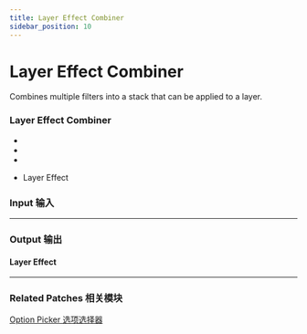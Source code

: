 ```yaml
---
title: Layer Effect Combiner
sidebar_position: 10
---
```


# Layer Effect Combiner

Combines multiple filters into a stack that can be applied to a layer.

<div className="patch-container">
    <div className="patch processor">
        <h3>Layer Effect Combiner</h3>
        <ul className="inputs">
            <li></li>
            <li></li>
            <li></li>
        </ul>
        <ul className="outputs">
            <li>Layer Effect </li>
        </ul>
    </div>
</div>

<div className="port-descriptions">
<div className="inputs">

### Input 输入

---
</div>
<div className="outputs">

### Output 输出

#### Layer Effect

</div>
</div>

------

### Related Patches 相关模块

[Option Picker 选项选择器](./Utility/Option%20Picker.md)